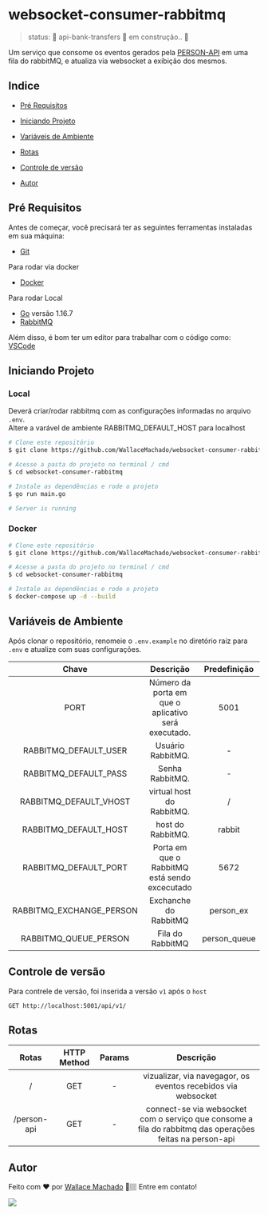 # websocket-consumer-rabbitmq

> status:	🚧 api-bank-transfers 🚀 em construção..  🚧

Um serviço que consome os eventos gerados pela [PERSON-API](https://github.com/WallaceMachado/challenge-go-rabbitmq) em uma fila do rabbitMQ, e atualiza
via websocket a exibição dos mesmos.



## Indice

* <p><a href="#pré-requisitos">Pré Requisitos</a> </p>
* <p><a href="#iniciando-projeto">Iniciando Projeto</a></p>
* <p><a href="#variáveis-de-ambiente">Variáveis de Ambiente</a></p>
* <p><a href="#rotas">Rotas</a></p>
* <p><a href="#controle-de-versão">Controle de versão</a></p>
* <p><a href="#autor">Autor</a></p>




## Pré Requisitos

Antes de começar, você precisará ter as seguintes ferramentas instaladas em sua máquina:
* [Git](https://git-scm.com)

Para rodar via docker
* [Docker](https://docs.docker.com/)

Para rodar Local
* [Go](https://golang.org/) versão 1.16.7
* [RabbitMQ](https://www.rabbitmq.com/)

Além disso, é bom ter um editor para trabalhar com o código como: [VSCode](https://code.visualstudio.com/)



## Iniciando Projeto 

### Local

Deverá criar/rodar rabbitmq com as configurações informadas no arquivo ``` .env ```.  
Altere a varável de ambiente RABBITMQ_DEFAULT_HOST  para localhost
 

```bash
# Clone este repositório
$ git clone https://github.com/WallaceMachado/websocket-consumer-rabbitmq.git

# Acesse a pasta do projeto no terminal / cmd
$ cd websocket-consumer-rabbitmq

# Instale as dependências e rode o projeto
$ go run main.go

# Server is running
```


### Docker

```bash
# Clone este repositório
$ git clone https://github.com/WallaceMachado/websocket-consumer-rabbitmq.git

# Acesse a pasta do projeto no terminal / cmd
$ cd websocket-consumer-rabbitmq

# Instale as dependências e rode o projeto
$ docker-compose up -d --build

```


## Variáveis de Ambiente

Após clonar o repositório, renomeie o ``` .env.example ``` no diretório raiz para ``` .env ``` e atualize com suas configurações.


| Chave  |  Descrição  | Predefinição  |
| :---: | :---: | :---: | 
|  PORT |  Número da porta em que o aplicativo será executado. | 5001  |
|  RABBITMQ_DEFAULT_USER | Usuário RabbitMQ.  |  -   |
|  RABBITMQ_DEFAULT_PASS | Senha RabbitMQ.  |  -   |
|  RABBITMQ_DEFAULT_VHOST | virtual host do RabbitMQ.  |  /   |
|  RABBITMQ_DEFAULT_HOST | host do RabbitMQ.  |  rabbit   |
|  RABBITMQ_DEFAULT_PORT | Porta em que o RabbitMQ está sendo excecutado  |  5672   |
|  RABBITMQ_EXCHANGE_PERSON | Exchanche do RabbitMQ  |  person_ex   |
|  RABBITMQ_QUEUE_PERSON  | Fila do RabbitMQ  |  person_queue   |

## Controle de versão
Para contrele de versão, foi inserida a versão ``` v1 ``` após o  ``` host ```

```
GET http://localhost:5001/api/v1/

```

 
## Rotas

| Rotas  |  HTTP Method  | Params  |  Descrição  | 
| :---: | :---: | :---: | :---: |
|  / |  GET |  -  | vizualizar, via navegagor, os eventos recebidos via websocket |
|  /person-api|  GET | - | connect-se via websocket com o serviço que consome a fila do rabbitmq das operações feitas na person-api |




## Autor


Feito com ❤️ por [Wallace Machado](https://github.com/WallaceMachado) 🚀🏽 Entre em contato!

[<img src="https://img.shields.io/badge/linkedin-%230077B5.svg?&style=for-the-badge&logo=linkedin&logoColor=white" />](https://www.linkedin.com/in/wallace-machado-b2054246/)
